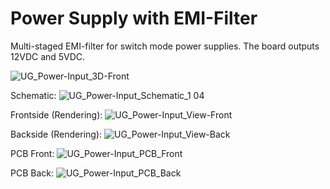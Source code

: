 # Power Supply with EMI-Filter

Multi-staged EMI-filter for switch mode power supplies. The board outputs 12VDC and 5VDC. 

![UG_Power-Input_3D-Front](https://user-images.githubusercontent.com/65862198/115443113-25f7b080-a213-11eb-97b9-b58c121850ea.png)

Schematic:
![UG_Power-Input_Schematic_1 04](https://user-images.githubusercontent.com/65862198/115452541-d9b26d80-a21e-11eb-839c-119f62e719d9.png)

Frontside (Rendering):
![UG_Power-Input_View-Front](https://user-images.githubusercontent.com/65862198/115444152-83403180-a214-11eb-9dcf-c61cf295564c.png)

Backside (Rendering):
![UG_Power-Input_View-Back](https://user-images.githubusercontent.com/65862198/115444164-863b2200-a214-11eb-9df6-9f49d44f2c85.png)

PCB Front:
![UG_Power-Input_PCB_Front](https://user-images.githubusercontent.com/65862198/115447020-4b3aed80-a218-11eb-8b0c-27efdaa0f9d8.png)

PCB Back:
![UG_Power-Input_PCB_Back](https://user-images.githubusercontent.com/65862198/115447033-4ece7480-a218-11eb-9101-146bbec6332c.png)
